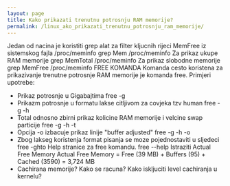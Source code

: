 ```yaml
---
layout: page
title: Kako prikazati trenutnu potrosnju RAM memorije?
permalink: /linux_ako_prikazati_trenutnu_potrosnju_ram_memorije/
---
```


Jedan od nacina je koristiti grep alat za filter kljucnih rijeci MemFree iz sistemskog fajla /proc/meminfo
grep Mem /proc/meminfo
Za prikaz ukupe RAM memorije
grep MemTotal /proc/meminfo
Za prikaz slobodne memorije
grep MemFree /proc/meminfo
FREE KOMANDA
Komanda cesto koristena za prikazivanje trenutne potrosnje RAM memorije je komanda free. 
Primjeri upotrebe:
- Prikaz potrosnje u Gigabajtima
free -g
- Prikazm potrosnje u formatu lakse citljivom za covjeka tzv human 
free -g -h
- Total odnosno zbirni prikaz kolicine RAM memorije i velcine swap particije
free -g -h -t
- Opcija -o izbacuje prikaz linije "buffer adjusted"
free -g -h -o
- Zbog lakseg koristenja format pisanja se moze pojednostaviti u sljedeci
free -ghto
Help stranice za free komandu.
free --help
Istraziti
Actual Free Memory
Actual Free Memory = Free (39 MB) + Buffers (95) + Cached (3590) = 3,724 MB 
- Cachirana memorije? Kako se racuna? Kako iskljuciti level cachiranja u kernelu?

